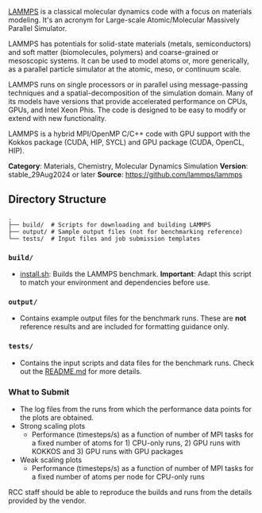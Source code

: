 [LAMMPS](https://github.com/lammps/lammps) is a classical molecular dynamics code with a focus on materials modeling. It's an acronym for Large-scale Atomic/Molecular Massively Parallel Simulator.

LAMMPS has potentials for solid-state materials (metals, semiconductors) and soft matter (biomolecules, polymers) and coarse-grained or mesoscopic systems. It can be used to model atoms or, more generically, as a parallel particle simulator at the atomic, meso, or continuum scale.

LAMMPS runs on single processors or in parallel using message-passing techniques and a spatial-decomposition of the simulation domain. Many of its models have versions that provide accelerated performance on CPUs, GPUs, and Intel Xeon Phis. The code is designed to be easy to modify or extend with new functionality. 

LAMMPS is a hybrid MPI/OpenMP C/C++ code with GPU support with the Kokkos package (CUDA, HIP, SYCL) and GPU package (CUDA, OpenCL, HIP).

**Category**: Materials, Chemistry, Molecular Dynamics Simulation 
**Version**: stable_29Aug2024 or later
**Source**: https://github.com/lammps/lammps

## Directory Structure

```
.
├── build/  # Scripts for downloading and building LAMMPS
├── output/ # Sample output files (not for benchmarking reference)
└── tests/  # Input files and job submission templates
```

### `build/`

- [install.sh](build/install.sh): Builds the LAMMPS benchmark.  **Important**: Adapt
  this script to match your environment and dependencies before use.

### `output/`

- Contains example output files for the benchmark runs.  These are
  **not** reference results and are included for formatting guidance only.

### `tests/`

- Contains the input scripts and data files for the benchmark runs. Check out
the [README.md](tests/README.md) for more details.

### What to Submit

- The log files from the runs from which the performance data points for the plots are obtained.
- Strong scaling plots
  - Performance (timesteps/s) as a function of number of MPI tasks for a fixed number of atoms for 1) CPU-only runs, 2) GPU runs with KOKKOS and 3) GPU runs with GPU packages
- Weak scaling plots
  - Performance (timesteps/s) as a function of number of MPI tasks for a fixed number of atoms per node for CPU-only runs

RCC staff should be able to reproduce the builds and runs from the details
provided by the vendor.